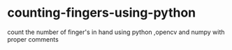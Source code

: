 # counting-fingers-using-python
count the number of finger's in hand using python ,opencv and numpy with proper comments  
